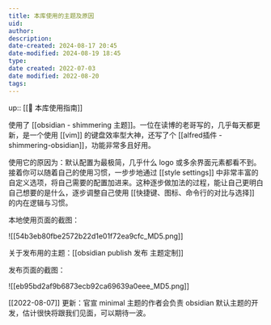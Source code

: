 ```yaml
---
title: 本库使用的主题及原因
uid: 
author: 
description: 
date-created: 2024-08-17 20:45
date-modified: 2024-08-19 18:45
type: 
date created: 2022-07-03
date modified: 2022-08-20
tags: 
---
```


up:: [[🧰 本库使用指南]]

使用了 [[obsidian - shimmering 主题]]。一位在读博的老哥写的，几乎每天都更新，是一个使用 [[vim]] 的键盘效率型大神，还写了个 [[alfred插件 - shimmering-obsidian]]，功能非常多且好用。

使用它的原因为：默认配置为最极简，几乎什么 logo 或多余界面元素都看不到。接着你可以随着自己的使用习惯，一步步地通过 [[style settings]] 中非常丰富的自定义选项，将自己需要的配置加进来。这种逐步做加法的过程，能让自己更明白自己想要的是什么，逐步调整自己使用 [[快捷键、图标、命令行的对比与选择]] 的内在逻辑与习惯。

本地使用页面的截图：

![[54b3eb80fbe2572b22d1e01f72ea9cfc_MD5.png]]

关于发布用的主题：[[obsidian publish 发布 主题定制]]

发布页面的截图：

![[eb95bd2af9b6873ecb92ca69639a0eee_MD5.png]]

[[2022-08-07]] 更新：官宣 minimal 主题的作者会负责 obsidian 默认主题的开发，估计很快将跟我们见面，可以期待一波。
